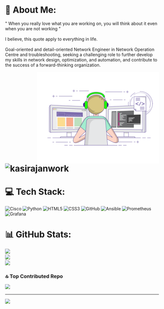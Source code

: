 # 💫 About Me:
" When you really love what you are working on, you will think about it even when you are not working " <br><br>I believe, this quote apply to everything in life.<br><br>Goal-oriented and detail-oriented Network Engineer in Network Operation Centre and troubleshooting, seeking a challenging role to further develop my skills in network design, optimization, and automation, and contribute to the success of a forward-thinking organization.<br>

<img align="right" alt="Coding" width="400" src="https://raw.githubusercontent.com/devSouvik/devSouvik/master/gif3.gif"> <br>

# <p align="left"> <img src="https://komarev.com/ghpvc/?username=kasirajanwork&label=Profile%20views&color=0e75b6&style=flat" alt="kasirajanwork" /> </p>



# 💻 Tech Stack:
![Cisco](https://img.shields.io/badge/cisco-%23049fd9.svg?style=for-the-badge&logo=cisco&logoColor=black) ![Python](https://img.shields.io/badge/python-3670A0?style=for-the-badge&logo=python&logoColor=ffdd54) ![HTML5](https://img.shields.io/badge/html5-%23E34F26.svg?style=for-the-badge&logo=html5&logoColor=white) ![CSS3](https://img.shields.io/badge/css3-%231572B6.svg?style=for-the-badge&logo=css3&logoColor=white) ![GitHub](https://img.shields.io/badge/github-%23121011.svg?style=for-the-badge&logo=github&logoColor=white) ![Ansible](https://img.shields.io/badge/ansible-%231A1918.svg?style=for-the-badge&logo=ansible&logoColor=white) ![Prometheus](https://img.shields.io/badge/Prometheus-E6522C?style=for-the-badge&logo=Prometheus&logoColor=white) ![Grafana](https://img.shields.io/badge/grafana-%23F46800.svg?style=for-the-badge&logo=grafana&logoColor=white)
# 📊 GitHub Stats:
![](https://github-readme-stats.vercel.app/api?username=kasirajanwork&theme=blue-green&hide_border=false&include_all_commits=true&count_private=true)<br/>
![](https://nirzak-streak-stats.vercel.app/?user=kasirajanwork&theme=blue-green&hide_border=false)<br/>
![](https://github-readme-stats.vercel.app/api/top-langs/?username=kasirajanwork&theme=blue-green&hide_border=false&include_all_commits=true&count_private=true&layout=compact)

### 🔝 Top Contributed Repo
![](https://github-contributor-stats.vercel.app/api?username=kasirajanwork&limit=5&theme=blue-green&combine_all_yearly_contributions=true)

---
[![](https://visitcount.itsvg.in/api?id=kasirajanwork&icon=5&color=3)](https://visitcount.itsvg.in)

<!-- Proudly created with GPRM ( https://gprm.itsvg.in ) -->

